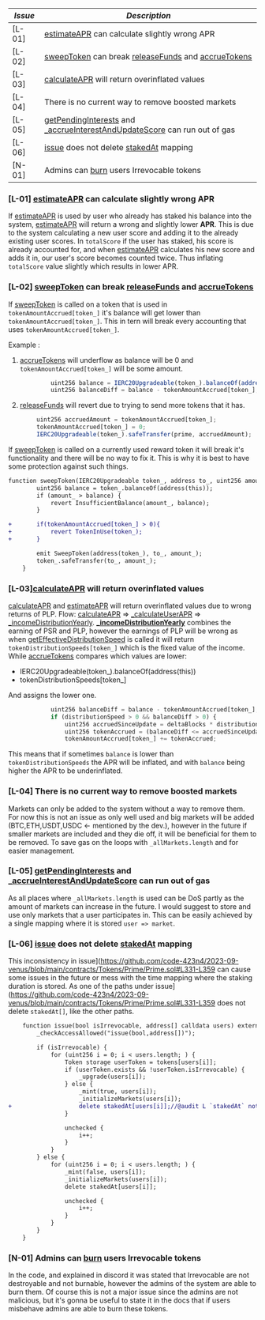 | *Issue* | *Description*                                                                                                                                                                                                                                                                    |
|---------|----------------------------------------------------------------------------------------------------------------------------------------------------------------------------------------------------------------------------------------------------------------------------------|
| [L-01]  | [estimateAPR](https://github.com/code-423n4/2023-09-venus/blob/main/contracts/Tokens/Prime/Prime.sol#L527-L548) can calculate slightly wrong APR                                                                                                                                     |
| [L-02]  | [sweepToken](https://github.com/code-423n4/2023-09-venus/blob/main/contracts/Tokens/Prime/PrimeLiquidityProvider.sol#L216-L225) can break [releaseFunds](https://github.com/code-423n4/2023-09-venus/blob/main/contracts/Tokens/Prime/PrimeLiquidityProvider.sol#L192-L205) and [accrueTokens](https://github.com/code-423n4/2023-09-venus/blob/main/contracts/Tokens/Prime/PrimeLiquidityProvider.sol#L249-L272)|
| [L-03]  | [calculateAPR](https://github.com/code-423n4/2023-09-venus/blob/main/contracts/Tokens/Prime/Prime.sol#L496-L515) will return overinflated values |
| [L-04]  | There is no current way to remove boosted markets |
| [L-05]  | [getPendingInterests](https://github.com/code-423n4/2023-09-venus/blob/main/contracts/Tokens/Prime/Prime.sol#L174-L194) and [_accrueInterestAndUpdateScore](https://github.com/code-423n4/2023-09-venus/blob/main/contracts/Tokens/Prime/Prime.sol#L607-L617) can run out of gas |
| [L-06]  | [issue](https://github.com/code-423n4/2023-09-venus/blob/main/contracts/Tokens/Prime/Prime.sol#L331-L359) does not delete [stakedAt](https://github.com/code-423n4/2023-09-venus/blob/main/contracts/Tokens/Prime/Prime.sol#L352) mapping                                        |
| [N-01]  | Admins can [burn](https://github.com/code-423n4/2023-09-venus/blob/main/contracts/Tokens/Prime/Prime.sol#L411-L414) users Irrevocable tokens                                                                                                                                     |


### [L-01] [estimateAPR](https://github.com/code-423n4/2023-09-venus/blob/main/contracts/Tokens/Prime/Prime.sol#L527-L548) can calculate slightly wrong APR
 If [estimateAPR](https://github.com/code-423n4/2023-09-venus/blob/main/contracts/Tokens/Prime/Prime.sol#L527-L548) is used by user who already has staked his balance into the system, [estimateAPR](https://github.com/code-423n4/2023-09-venus/blob/main/contracts/Tokens/Prime/Prime.sol#L527-L548) will return a wrong and slightly lower **APR**. This is due to the system calculating a new user score and adding it to the already existing user scores. In `totalScore` if the user has staked, his score is already accounted for, and when [estimateAPR](https://github.com/code-423n4/2023-09-venus/blob/main/contracts/Tokens/Prime/Prime.sol#L527-L548) calculates his new score and adds it in, our user's score becomes counted twice. Thus inflating `totalScore` value slightly which results in lower APR. 


### [L-02] [sweepToken](https://github.com/code-423n4/2023-09-venus/blob/main/contracts/Tokens/Prime/PrimeLiquidityProvider.sol#L216-L225) can break [releaseFunds](https://github.com/code-423n4/2023-09-venus/blob/main/contracts/Tokens/Prime/PrimeLiquidityProvider.sol#L192-L205) and [accrueTokens](https://github.com/code-423n4/2023-09-venus/blob/main/contracts/Tokens/Prime/PrimeLiquidityProvider.sol#L249-L272)

If [sweepToken](https://github.com/code-423n4/2023-09-venus/blob/main/contracts/Tokens/Prime/PrimeLiquidityProvider.sol#L216-L225) is called on a token that is used in `tokenAmountAccrued[token_]` it's balance will get lower than `tokenAmountAccrued[token_]`. This in tern will break every accounting that uses `tokenAmountAccrued[token_]`. 

Example :

1. [accrueTokens](https://github.com/code-423n4/2023-09-venus/blob/main/contracts/Tokens/Prime/PrimeLiquidityProvider.sol#L249-L272) will underflow as balance will be 0 and `tokenAmountAccrued[token_]` will be some amount.

```jsx
            uint256 balance = IERC20Upgradeable(token_).balanceOf(address(this));
            uint256 balanceDiff = balance - tokenAmountAccrued[token_];
```

2. [releaseFunds](https://github.com/code-423n4/2023-09-venus/blob/main/contracts/Tokens/Prime/PrimeLiquidityProvider.sol#L192-L205) will revert due to trying to send more tokens that it has.

```jsx
        uint256 accruedAmount = tokenAmountAccrued[token_];
        tokenAmountAccrued[token_] = 0;
        IERC20Upgradeable(token_).safeTransfer(prime, accruedAmount);
```

If [sweepToken](https://github.com/code-423n4/2023-09-venus/blob/main/contracts/Tokens/Prime/PrimeLiquidityProvider.sol#L216-L225) is called on a currently used reward token it will break it's functionality and there will be no way to fix it. This is why it is best to have some protection against such things.

```diff    
function sweepToken(IERC20Upgradeable token_, address to_, uint256 amount_) external onlyOwner {
        uint256 balance = token_.balanceOf(address(this));
        if (amount_ > balance) {
            revert InsufficientBalance(amount_, balance);
        }

+       if(tokenAmountAccrued[token_] > 0){
+           revert TokenInUse(token_);
+       }

        emit SweepToken(address(token_), to_, amount_);
        token_.safeTransfer(to_, amount_);
    }
```

### [L-03][calculateAPR](https://github.com/code-423n4/2023-09-venus/blob/main/contracts/Tokens/Prime/Prime.sol#L496-L515) will return overinflated values
[calculateAPR](https://github.com/code-423n4/2023-09-venus/blob/main/contracts/Tokens/Prime/Prime.sol#L496-L515) and [estimateAPR](https://github.com/code-423n4/2023-09-venus/blob/main/contracts/Tokens/Prime/Prime.sol#L527-L548) will return overinflated values due to wrong returns of PLP.
Flow: [calculateAPR](https://github.com/code-423n4/2023-09-venus/blob/main/contracts/Tokens/Prime/Prime.sol#L496-L515) => [_calculateUserAPR](https://github.com/code-423n4/2023-09-venus/blob/main/contracts/Tokens/Prime/Prime.sol#L993-L1014) => [_incomeDistributionYearly](https://github.com/code-423n4/2023-09-venus/blob/main/contracts/Tokens/Prime/Prime.sol#L970-L979). [**_incomeDistributionYearly**](https://github.com/code-423n4/2023-09-venus/blob/main/contracts/Tokens/Prime/Prime.sol#L970-L979) combines the earning of PSR and PLP, however the earnings of PLP will be wrong as when [getEffectiveDistributionSpeed](https://github.com/code-423n4/2023-09-venus/blob/main/contracts/Tokens/Prime/Prime.sol#L976-L977) is called it will return `tokenDistributionSpeeds[token_]` which is the fixed value of the income. While [accrueTokens](https://github.com/code-423n4/2023-09-venus/blob/main/contracts/Tokens/Prime/PrimeLiquidityProvider.sol#L249-L272) compares which values are lower:

 - IERC20Upgradeable(token_).balanceOf(address(this))
 - tokenDistributionSpeeds[token_]



And assigns the lower one. 

```jsx
            uint256 balanceDiff = balance - tokenAmountAccrued[token_];
            if (distributionSpeed > 0 && balanceDiff > 0) {
                uint256 accruedSinceUpdate = deltaBlocks * distributionSpeed;
                uint256 tokenAccrued = (balanceDiff <= accruedSinceUpdate ? balanceDiff : accruedSinceUpdate);
                tokenAmountAccrued[token_] += tokenAccrued;
```

This means that if sometimes `balance` is lower than `tokenDistributionSpeeds` the APR will be inflated, and with `balance` being higher the APR to be underinflated.

### [L-04] There is no current way to remove boosted markets
Markets can only be added to the system without a way to remove them. For now this is not an issue as only well used and big markets will be added (BTC,ETH,USDT,USDC <- mentioned by the dev.), however in the future if smaller markets are included and they die off, it will be beneficial for them to be removed. To save gas on the loops with `_allMarkets.length` and for easier management. 

### [L-05] [getPendingInterests](https://github.com/code-423n4/2023-09-venus/blob/main/contracts/Tokens/Prime/Prime.sol#L174-L194) and [_accrueInterestAndUpdateScore](https://github.com/code-423n4/2023-09-venus/blob/main/contracts/Tokens/Prime/Prime.sol#L607-L617) can run out of gas
As all places where `_allMarkets.length` is used can be DoS partly as the amount of markets can increase in the future. I would suggest to store and use only markets that a user participates in. This can be easily achieved by a single mapping where it is stored `user => market`.

### [L-06] [issue](https://github.com/code-423n4/2023-09-venus/blob/main/contracts/Tokens/Prime/Prime.sol#L331-L359) does not delete [stakedAt](https://github.com/code-423n4/2023-09-venus/blob/main/contracts/Tokens/Prime/Prime.sol#L352) mapping
 This inconsistency in issue](https://github.com/code-423n4/2023-09-venus/blob/main/contracts/Tokens/Prime/Prime.sol#L331-L359 can cause some issues in the future or mess with the time mapping where the staking duration is stored. As one of the paths under issue](https://github.com/code-423n4/2023-09-venus/blob/main/contracts/Tokens/Prime/Prime.sol#L331-L359 does not delete `stakedAt[]`, like the other paths.

```diff
    function issue(bool isIrrevocable, address[] calldata users) external {
        _checkAccessAllowed("issue(bool,address[])");

        if (isIrrevocable) {
            for (uint256 i = 0; i < users.length; ) {
                Token storage userToken = tokens[users[i]];
                if (userToken.exists && !userToken.isIrrevocable) {
                    _upgrade(users[i]);
                } else {
                    _mint(true, users[i]);
                    _initializeMarkets(users[i]);
+                   delete stakedAt[users[i]];//@audit L `stakedAt` not deleted
                }

                unchecked {
                    i++;
                }
            }
        } else {
            for (uint256 i = 0; i < users.length; ) {
                _mint(false, users[i]);
                _initializeMarkets(users[i]);
                delete stakedAt[users[i]];

                unchecked {
                    i++;
                }
            }
        }
    }
```

### [N-01] Admins can [burn](https://github.com/code-423n4/2023-09-venus/blob/main/contracts/Tokens/Prime/Prime.sol#L411-L414) users Irrevocable tokens
In the code, and explained in discord it was stated that Irrevocable are not destroyable and not burnable, however the admins of the system are able to burn them. Of course this is not a major issue since the admins are not malicious, but it's gonna be useful to state it in the docs that if users misbehave admins are able to burn these tokens. 